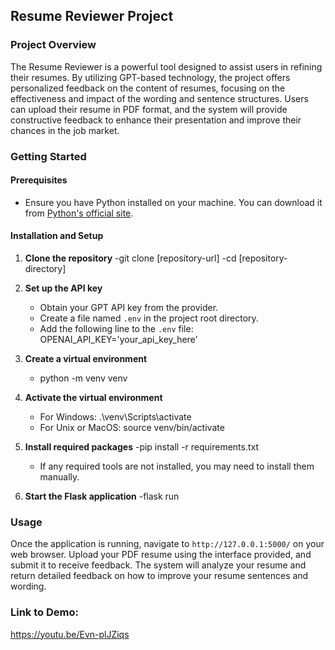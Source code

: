 ## Resume Reviewer Project

### Project Overview
The Resume Reviewer is a powerful tool designed to assist users in refining their resumes. 
By utilizing GPT-based technology, the project offers personalized feedback on the content of resumes, focusing on the effectiveness and impact of the wording and sentence structures. 
Users can upload their resume in PDF format, and the system will provide constructive feedback to enhance their presentation and improve their chances in the job market.

### Getting Started

#### Prerequisites
- Ensure you have Python installed on your machine. You can download it from [Python's official site](https://www.python.org/downloads/).

#### Installation and Setup
1. **Clone the repository**
   -git clone [repository-url]
   -cd [repository-directory]

2. **Set up the API key**
   - Obtain your GPT API key from the provider.
   - Create a file named `.env` in the project root directory.
   - Add the following line to the `.env` file:
     OPENAI_API_KEY='your_api_key_here'


3. **Create a virtual environment**
   - python -m venv venv
  

4. **Activate the virtual environment**
   - For Windows:
     .\venv\Scripts\activate
   - For Unix or MacOS:
     source venv/bin/activate
     

5. **Install required packages**
   -pip install -r requirements.txt
   - If any required tools are not installed, you may need to install them manually.

6. **Start the Flask application**
   -flask run

### Usage
Once the application is running, navigate to `http://127.0.0.1:5000/` on your web browser.
Upload your PDF resume using the interface provided, and submit it to receive feedback.
The system will analyze your resume and return detailed feedback on how to improve your resume sentences and wording.

### Link to Demo: 
https://youtu.be/Evn-plJZiqs

